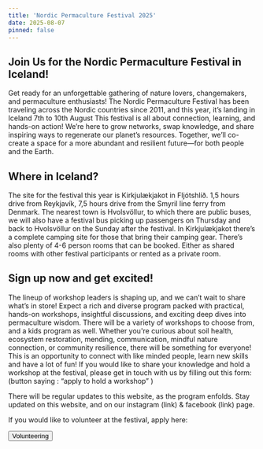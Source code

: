 ```yaml
---
title: 'Nordic Permaculture Festival 2025'
date: 2025-08-07
pinned: false
---
```


<script>
    import Action from '$lib/Action.svelte'
    import Button from '$lib/Button.svelte'
</script>

## Join Us for the Nordic Permaculture Festival in Iceland! 

Get ready for an unforgettable gathering of nature lovers, changemakers, and permaculture enthusiasts! The Nordic Permaculture Festival has been traveling across the Nordic countries since 2011, and this year, it’s landing in Iceland 7th to 10th August
This festival is all about connection, learning, and hands-on action! We’re here to grow networks, swap knowledge, and share inspiring ways to regenerate our planet’s resources. Together, we’ll co-create a space for a more abundant and resilient future—for both people and the Earth. 

## Where in Iceland?

The site for the festival this year is Kirkjulækjakot in Fljótshlíð. 1,5 hours drive from Reykjavík, 7,5 hours drive from the Smyril line ferry from Denmark. The nearest town is Hvolsvöllur, to which there are public buses, we will also have a festival bus picking up passengers on Thursday and back to Hvolsvöllur on the Sunday after the festival.
In Kirkjulækjakot there’s a complete camping site for those that bring their camping gear.  There’s also plenty of 4-6 person rooms that can be booked.  Either as shared rooms with other festival participants or rented as a private room.

## Sign up now and get excited! 

The lineup of workshop leaders is shaping up, and we can’t wait to share what’s in store! Expect a rich and diverse program packed with practical, hands-on workshops, insightful discussions, and exciting deep dives into permaculture wisdom.
There will be a variety of workshops to choose from, and a kids program as well.  Whether you're curious about soil health, ecosystem restoration, mending, communication, mindful nature connection, or community resilience, there will be something for everyone!
This is an opportunity to connect with like minded people, learn new skills and have a lot of fun!
If you would like to share your knowledge and hold a workshop at the festival, please get in touch with us by filling out this form: (button saying : “apply to hold a workshop” )

There will be regular updates to this website, as the program enfolds.  Stay updated on this website, and on our instagram (link) & facebook (link) page.

If you would like to volunteer at the festival, apply here:

<Action>
    <Button href="">Volunteering</Button>
</Action>
